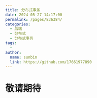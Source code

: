 ```yaml
---
title: 分布式事务
date: 2024-05-27 14:17:00
permalink: /pages/836384/
categories:
  - 后端
  - 分布式
  - 分布式事务
tags:
  - 
author: 
  name: sunbin
  link: https://github.com/17661977890
---
```

# 敬请期待